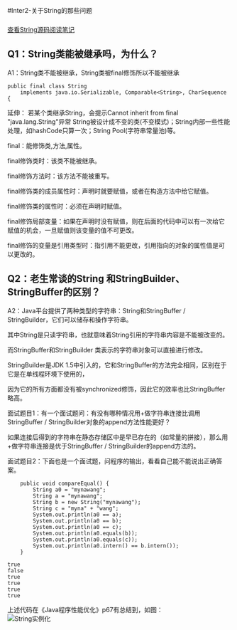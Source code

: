 #Inter2-关于String的那些问题

###
[查看String源码阅读笔记](https://github.com/mynawang/Java-Source-Code-Learning/blob/master/src/main/java/com/sedion/mynawang/java8/lang/TString.java)

Q1：String类能被继承吗，为什么？
--------------------------------
A1：String类不能被继承，String类被final修饰所以不能被继承
```
public final class String
    implements java.io.Serializable, Comparable<String>, CharSequence {
```
延伸：
若某个类继承String，会提示Cannot inherit from final "java.lang.String"异常
String被设计成不变的类(不变模式)；String内部一些性能处理，如hashCode只算一次；String Pool(字符串常量池)等。

final：能修饰类,方法,属性。

final修饰类时：该类不能被继承。

final修饰方法时：该方法不能被重写。

final修饰类的成员属性时：声明时就要赋值，或者在构造方法中给它赋值。

final修饰类的属性时：必须在声明时赋值。

final修饰局部变量：如果在声明时没有赋值，则在后面的代码中可以有一次给它赋值的机会，一旦赋值则该变量的值不可更改。

final修饰的变量是引用类型时：指引用不能更改，引用指向的对象的属性值是可以更改的。

Q2：老生常谈的String 和StringBuilder、StringBuffer的区别？
--------------------------------
A2：Java平台提供了两种类型的字符串：String和StringBuffer / StringBuilder，它们可以储存和操作字符串。

其中String是只读字符串，也就意味着String引用的字符串内容是不能被改变的。

而StringBuffer和StringBuilder 类表示的字符串对象可以直接进行修改。

StringBuilder是JDK 1.5中引入的，它和StringBuffer的方法完全相同，区别在于它是在单线程环境下使用的，

因为它的所有方面都没有被synchronized修饰，因此它的效率也比StringBuffer略高。

面试题目1：有一个面试题问：有没有哪种情况用+做字符串连接比调用StringBuffer / StringBuilder对象的append方法性能更好？

如果连接后得到的字符串在静态存储区中是早已存在的（如常量的拼接），那么用+做字符串连接是优于StringBuffer / StringBuilder的append方法的。

面试题目2：下面也是一个面试题，问程序的输出，看看自己能不能说出正确答案。
```
    public void compareEqual() {
        String a0 = "mynawang";
        String a = "mynawang";
        String b = new String("mynawang");
        String c = "myna" + "wang";
        System.out.println(a0 == a);
        System.out.println(a0 == b);
        System.out.println(a0 == c);
        System.out.println(a0.equals(b));
        System.out.println(a0.equals(c));
        System.out.println(a0.intern() == b.intern());
    }

true
false
true
true
true
true
```
上述代码在《Java程序性能优化》p67有总结到，如图：  
![String实例化][1]






[1]:http://7xkst6.com1.z0.glb.clouddn.com/String%E5%AE%9E%E4%BE%8B%E5%8C%96.png
